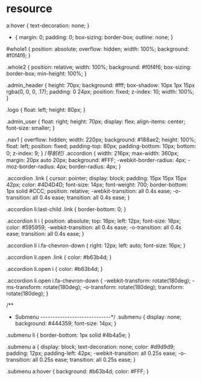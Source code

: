 # resource
a:hover {
	text-decoration: none;
}	

* {
	margin: 0;
	padding: 0;
	box-sizing: border-box;
	outline: none;
}

#whole1 {
	position: absolute;
	overflow: hidden;
	width: 100%;
	background: #f0f4f6;
}

.whole2 {
	position: relative;
	width: 100%;
	background: #f0f4f6;
	box-sizing: border-box;
	min-height: 100%;
}

.admin_header {
	height: 70px;
	background: #fff;
	box-shadow: 10px 1px 15px rgba(0, 0, 0, .17);
	padding: 0 24px;
	position: fixed;
	z-index: 10;
	width: 100%;
}

.logo {
	float: left;
	height: 80px;
}

.admin_user {
	float: right;
	height: 70px;
	display: flex;
	align-items: center;
	font-size: smaller;
}

.nav1 {
	overflow: hidden;
	width: 220px;
	background: #188ae2;
	height: 100%;
	float: left;
	position: fixed;
	padding-top: 80px;
	padding-bottom: 10px;
	bottom: 0;
	z-index: 9;
}
/*导航栏*/
.accordion {
	width: 216px;
	max-width: 360px;
	margin: 20px auto 20px;
	background: #FFF;
	-webkit-border-radius: 4px;
	-moz-border-radius: 4px;
	border-radius: 4px;
}

.accordion .link {
	cursor: pointer;
	display: block;
	padding: 15px 15px 15px 42px;
	color: #4D4D4D;
	font-size: 14px;
	font-weight: 700;
	border-bottom: 1px solid #CCC;
	position: relative;
	-webkit-transition: all 0.4s ease;
	-o-transition: all 0.4s ease;
	transition: all 0.4s ease;
}

.accordion li:last-child .link {
	border-bottom: 0;
}

.accordion li i {
	position: absolute;
	top: 16px;
	left: 12px;
	font-size: 18px;
	color: #595959;
	-webkit-transition: all 0.4s ease;
	-o-transition: all 0.4s ease;
	transition: all 0.4s ease;
}

.accordion li i.fa-chevron-down {
	right: 12px;
	left: auto;
	font-size: 16px;
}

.accordion li.open .link {
	color: #b63b4d;
}

.accordion li.open i {
	color: #b63b4d;
}

.accordion li.open i.fa-chevron-down {
	-webkit-transform: rotate(180deg);
	-ms-transform: rotate(180deg);
	-o-transform: rotate(180deg);
	transform: rotate(180deg);
}

/**
 * Submenu
 -----------------------------*/
.submenu {
	display: none;
	background: #444359;
	font-size: 14px;
}

.submenu li {
	border-bottom: 1px solid #4b4a5e;
}

.submenu a {
	display: block;
	text-decoration: none;
	color: #d9d9d9;
	padding: 12px;
	padding-left: 42px;
	-webkit-transition: all 0.25s ease;
	-o-transition: all 0.25s ease;
	transition: all 0.25s ease;
}

.submenu a:hover {
	background: #b63b4d;
	color: #FFF;
}
